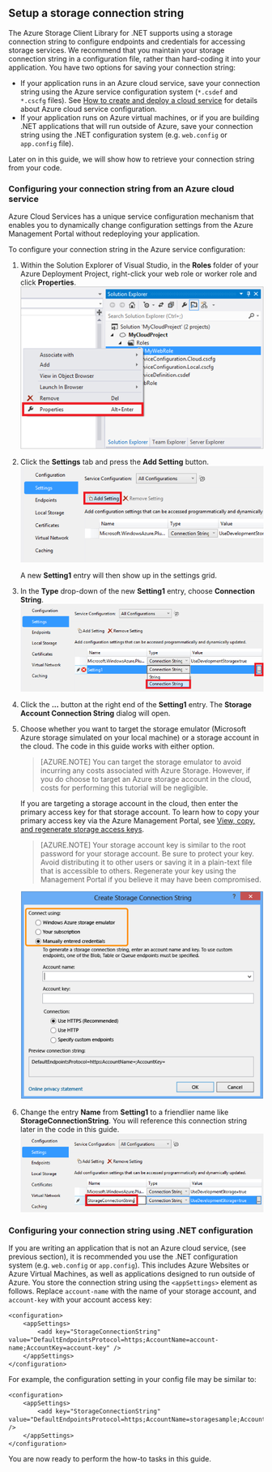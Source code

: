 ## Setup a storage connection string

The Azure Storage Client Library for .NET supports using a storage connection string to configure endpoints and credentials for accessing storage services. We recommend that you maintain your storage connection string in a configuration file, rather than hard-coding it into your application. You have two options for saving your connection string:

- If your application runs in an Azure cloud service, save your connection string using the Azure service configuration system (`*.csdef` and `*.cscfg` files). See [How to create and deploy a cloud service](../articles/cloud-services/cloud-services-how-to-create-deploy.md) for details about Azure cloud service configuration.
- If your application runs on Azure virtual machines, or if you are building .NET applications that will run outside of Azure, save your connection string using the .NET configuration system (e.g. `web.config` or `app.config` file).

Later on in this guide, we will show how to retrieve your connection string from your code.

### Configuring your connection string from an Azure cloud service

Azure Cloud Services has a unique service configuration mechanism that enables you to dynamically change configuration settings from the Azure Management Portal without redeploying your application.

To configure your connection string in the Azure service configuration:

1.  Within the Solution Explorer of Visual Studio, in the **Roles**
    folder of your Azure Deployment Project, right-click your
    web role or worker role and click **Properties**.  
    ![Select the properties on a Cloud Service role in Visual Studio][connection-string1]

2.  Click the **Settings** tab and press the **Add Setting** button.  
    ![Add a Cloud Service setting in visual Studio][connection-string2]

    A new **Setting1** entry will then show up in the settings grid.

3.  In the **Type** drop-down of the new **Setting1** entry, choose
    **Connection String**.  
    ![Set connection string type][connection-string3]

4.  Click the **...** button at the right end of the **Setting1** entry.
    The **Storage Account Connection String** dialog will open.

5.  Choose whether you want to target the storage emulator (Microsoft
    Azure storage simulated on your local machine) or a storage
    account in the cloud. The code in this guide works with either
    option. 

    > [AZURE.NOTE] You can target the storage emulator to avoid incurring any costs associated with Azure Storage. However, if you do choose to target an Azure storage account in the cloud, costs for performing this tutorial will be negligible.

    If you are targeting a storage account in the cloud, then enter the primary access key for that storage account. To learn how to copy your primary access key via the Azure Management Portal, see [View, copy, and regenerate storage access keys](storage-create-storage-account.md#view-copy-and-regenerate-storage-access-keys).

    > [AZURE.NOTE] Your storage account key is similar to the root password for your storage account. Be sure to protect your key. Avoid distributing it to other users or saving it in a plain-text file that is accessible to others. Regenerate your key using the Management Portal if you believe it may have been compromised.
    
    ![Select target environment][connection-string4]

6.  Change the entry **Name** from **Setting1** to a friendlier name
    like **StorageConnectionString**. You will reference this
    connection string later in the code in this guide.  
    ![Change connection string name][connection-string5]
    
### Configuring your connection string using .NET configuration

If you are writing an application that is not an Azure cloud service, (see previous section), it is recommended you use the .NET configuration system (e.g. `web.config` or `app.config`). This includes Azure Websites or Azure Virtual Machines, as well as applications designed to run outside of Azure. You store the connection string using the `<appSettings>` element as follows. Replace `account-name` with the name of your storage account, and `account-key` with your account access key:

    <configuration>
        <appSettings>
            <add key="StorageConnectionString" value="DefaultEndpointsProtocol=https;AccountName=account-name;AccountKey=account-key" />
        </appSettings>
    </configuration>

For example, the configuration setting in your config file may be similar to:

    <configuration>
        <appSettings>
            <add key="StorageConnectionString" value="DefaultEndpointsProtocol=https;AccountName=storagesample;AccountKey=nYV0gln9fT7bvY+rxu2iWAEyzPNITGkhM88J8HUoyofpK7C8fHcZc2kIZp6cKgYRUM74lHI84L50Iau1+9hPjB==" />
        </appSettings>
    </configuration>

You are now ready to perform the how-to tasks in this guide.

[connection-string1]: ./media/storage-configure-connection-string-include/connection-string1.png
[connection-string2]: ./media/storage-configure-connection-string-include/connection-string2.png
[connection-string3]: ./media/storage-configure-connection-string-include/connection-string3.png
[connection-string4]: ./media/storage-configure-connection-string-include/connection-string4.png
[connection-string5]: ./media/storage-configure-connection-string-include/connection-string5.png

[Configuring Connection Strings]: http://msdn.microsoft.com/library/azure/ee758697.aspx
